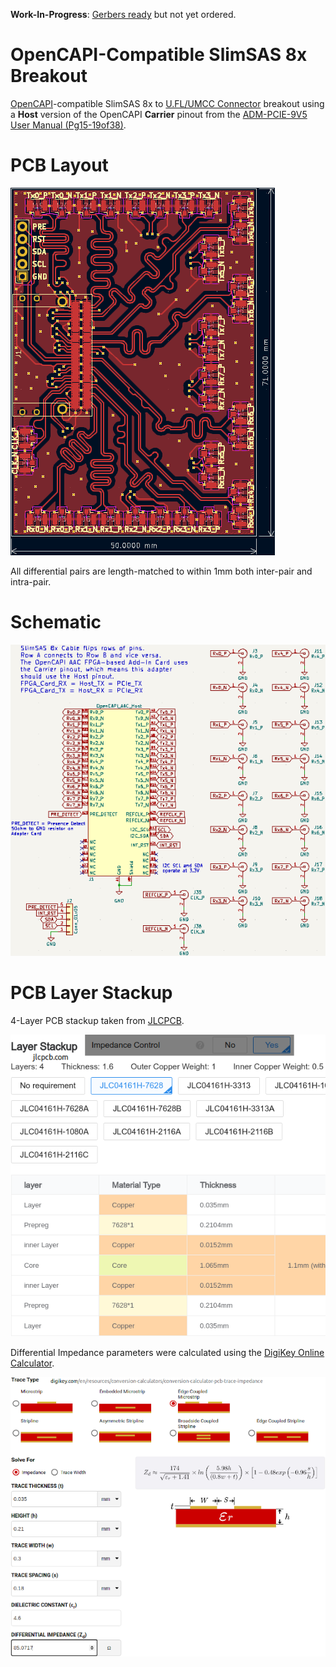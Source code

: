 **Work-In-Progress**: [Gerbers ready](https://github.com/mwrnd/SlimSAS8x_Breakout/releases/tag/v0.1-alpha) but not yet ordered.


# OpenCAPI-Compatible SlimSAS 8x Breakout

[OpenCAPI](https://files.openpower.foundation/s/xSQPe6ypoakKQdq/download/25Gbps-spec-20171108.pdf)-compatible SlimSAS 8x to [U.FL/UMCC Connector](https://en.wikipedia.org/wiki/Hirose_U.FL) breakout using a **Host** version of the OpenCAPI **Carrier** pinout from the [ADM-PCIE-9V5 User Manual (Pg15-19of38)](https://www.alpha-data.com/xml/user_manuals/adm-pcie-9v5%20user%20manual_v1_4.pdf).


# PCB Layout

![SlimSAS 8x Breakout PCB Layout](img/SlimSAS8x_Breakout_PCB_Layout.png)

All differential pairs are length-matched to within 1mm both inter-pair and intra-pair.


# Schematic

![SlimSAS 8x Breakout Schematic](img/SlimSAS8x_Breakout_Schematic.png)


# PCB Layer Stackup

4-Layer PCB stackup taken from [JLCPCB](https://jlcpcb.com/capabilities/pcb-capabilities).

![PCB Layer Stackup](img/Layer_Stackup.png)

Differential Impedance parameters were calculated using the [DigiKey Online Calculator](https://www.digikey.com/en/resources/conversion-calculators/conversion-calculator-pcb-trace-impedance).

![PCB Differential Impedance Calculation](img/PCB_Impedance_0.30mm_0.18mm_on_0.21mm_7628.png)

